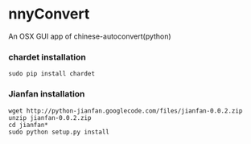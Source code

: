 # nnyConvert
An OSX GUI app of chinese-autoconvert(python)

### chardet installation    
    sudo pip install chardet
    
### Jianfan installation    
    wget http://python-jianfan.googlecode.com/files/jianfan-0.0.2.zip
    unzip jianfan-0.0.2.zip
    cd jianfan*
    sudo python setup.py install
